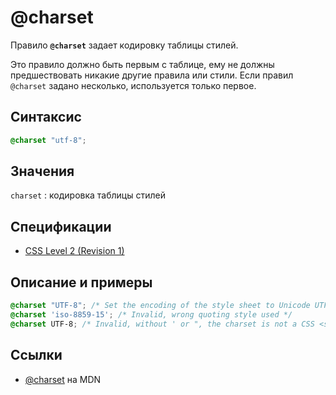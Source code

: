 # @charset

Правило **`@charset`** задает кодировку таблицы стилей.

Это правило должно быть первым с таблице, ему не должны предшествовать никакие другие правила или стили. Если правил `@charset` задано несколько, используется только первое.

## Синтаксис

```css
@charset "utf-8";
```

## Значения

`charset`
: кодировка таблицы стилей

## Спецификации

- [CSS Level 2 (Revision 1)](http://www.w3.org/TR/CSS2/syndata.html#x57)

## Описание и примеры

```css
@charset "UTF-8"; /* Set the encoding of the style sheet to Unicode UTF-8 */
@charset 'iso-8859-15'; /* Invalid, wrong quoting style used */
@charset UTF-8; /* Invalid, without ' or ", the charset is not a CSS <string> */
```

## Ссылки

- [@charset](https://developer.mozilla.org/en-US/docs/Web/CSS/@charset) на MDN
